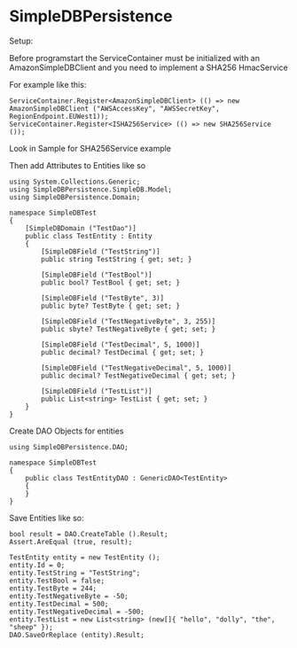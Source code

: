 SimpleDBPersistence
======================

Setup:

Before programstart the ServiceContainer must be initialized with an AmazonSimpleDBClient and you need to implement a SHA256 HmacService

For example like this:

    ServiceContainer.Register<AmazonSimpleDBClient> (() => new AmazonSimpleDBClient ("AWSAccessKey", "AWSSecretKey", RegionEndpoint.EUWest1));
    ServiceContainer.Register<ISHA256Service> (() => new SHA256Service ());

Look in Sample for SHA256Service example

Then add Attributes to Entities like so

    using System.Collections.Generic;
	using SimpleDBPersistence.SimpleDB.Model;
	using SimpleDBPersistence.Domain;
    
    namespace SimpleDBTest
    {
    	[SimpleDBDomain ("TestDao")]
		public class TestEntity : Entity
		{
			[SimpleDBField ("TestString")]
			public string TestString { get; set; }

			[SimpleDBField ("TestBool")]
			public bool? TestBool { get; set; }

			[SimpleDBField ("TestByte", 3)]	
			public byte? TestByte { get; set; }

			[SimpleDBField ("TestNegativeByte", 3, 255)]
			public sbyte? TestNegativeByte { get; set; }

			[SimpleDBField ("TestDecimal", 5, 1000)]
			public decimal? TestDecimal { get; set; }

			[SimpleDBField ("TestNegativeDecimal", 5, 1000)]
			public decimal? TestNegativeDecimal { get; set; }

			[SimpleDBField ("TestList")]
			public List<string> TestList { get; set; }
		}
    }
    
Create DAO Objects for entities

	using SimpleDBPersistence.DAO;

	namespace SimpleDBTest
	{
		public class TestEntityDAO : GenericDAO<TestEntity>
		{
		}
	}  
    
Save Entities like so:

	bool result = DAO.CreateTable ().Result;
	Assert.AreEqual (true, result);

	TestEntity entity = new TestEntity ();
	entity.Id = 0;
	entity.TestString = "TestString";
	entity.TestBool = false;
	entity.TestByte = 244;
	entity.TestNegativeByte = -50;
	entity.TestDecimal = 500;
	entity.TestNegativeDecimal = -500;
	entity.TestList = new List<string> (new[]{ "hello", "dolly", "the", "sheep" });   
	DAO.SaveOrReplace (entity).Result;
	
